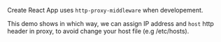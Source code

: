 Create React App uses `http-proxy-middleware` when developement. 

This demo shows in which way, we can assign IP address and `host` http header in proxy, to avoid change your host file (e.g /etc/hosts). 